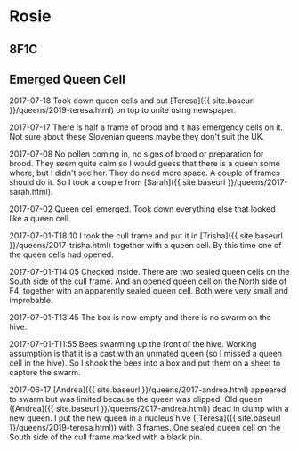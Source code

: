 # Rosie
## 8F1C 
## Emerged Queen Cell

2017-07-18 Took down queen cells and put [Teresa]({{ site.baseurl }}/queens/2019-teresa.html) on top to unite using newspaper.

2017-07-17 There is half a frame of brood and it has emergency cells on it.  Not sure about these Slovenian queens maybe they don't suit the UK.

2017-07-08 No pollen coming in, no signs of brood or preparation for brood.  They seem quite calm so I would guess that there is a queen some where, but I didn't see her.  They do need more space.  A couple of frames should do it.  So I took a couple from [Sarah]({{ site.baseurl }}/queens/2017-sarah.html).

2017-07-02 Queen cell emerged.  Took down everything else that looked like a queen cell.

2017-07-01-T18:10 I took the cull frame and put it in [Trisha]({{ site.baseurl }}/queens/2017-trisha.html) together with a queen cell.  By this time one of the queen cells had opened.

2017-07-01-T14:05 Checked inside.  There are two sealed queen cells on the South side of the cull frame.  And an opened queen cell on the North side of F4, together with an apparently sealed queen cell.  Both were very small and improbable.

2017-07-01-T13:45 The box is now empty and there is no swarm on the hive.  

2017-07-01-T11:55 Bees swarming up the front of the hive.  Working assumption is that it is a cast with an unmated queen (so I missed a queen cell in the hive).  So I shook the bees into a box and put them on a sheet to capture the swarm.

2017-06-17 [Andrea]({{ site.baseurl }}/queens/2017-andrea.html) appeared to swarm but was limited because the queen was clipped.  Old queen ([Andrea]({{ site.baseurl }}/queens/2017-andrea.html)) dead in clump with a new queen.  I put the new queen in a nucleus hive ([Teresa]({{ site.baseurl }}/queens/2019-teresa.html)) with 3 frames.  One sealed queen cell on the South side of the cull frame marked with a black pin. 
